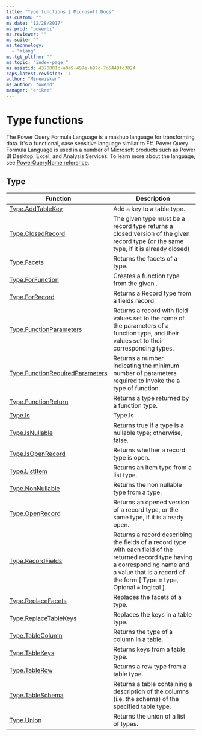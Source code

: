 ```yaml
---
title: "Type functions | Microsoft Docs"
ms.custom: ""
ms.date: "12/28/2017"
ms.prod: "powerbi"
ms.reviewer: ""
ms.suite: ""
ms.technology: 
  - "mlang"
ms.tgt_pltfrm: ""
ms.topic: "index-page "
ms.assetid: 4370001c-a0a9-497e-b97c-7d5449fc3824
caps.latest.revision: 11
author: "Minewiskan"
ms.author: "owend"
manager: "erikre"
---
```

# Type functions
The Power Query Formula Language is a mashup language for transforming data. It's a functional, case sensitive language similar to F\#. Power Query Formula Language is used in a number of Microsoft products such as Power BI Desktop, Excel, and Analysis Services. To learn more about the language, see [PowerQueryName reference](https://msdn.microsoft.com/en-us/library/mt211003.aspx).  
  
## <a name="__toc360789953"></a>Type  
  
|Function|Description|  
|------------|---------------|  
|[Type.AddTableKey](../PowerQuery/type-addtablekey.md)|Add a key to a table type.|  
|[Type.ClosedRecord](../PowerQuery/type-closedrecord.md)|The given type must be a record type returns a closed version of the given record type (or the same type, if it is already closed)|  
|[Type.Facets](../PowerQuery/type-facets.md) | Returns the facets of a type.|
|[Type.ForFunction](../PowerQuery/type-forfunction.md)|Creates a function type from the given .|  
|[Type.ForRecord](../PowerQuery/type-forrecord.md)|Returns a Record type from a fields record.|  
|[Type.FunctionParameters](../PowerQuery/type-functionparameters.md)|Returns a record with field values set to the name of the parameters of a function type, and their values set to their corresponding types.|  
|[Type.FunctionRequiredParameters](../PowerQuery/type-functionrequiredparameters.md)|Returns a number indicating the minimum number of parameters required to invoke the a type of function.|  
|[Type.FunctionReturn](../PowerQuery/type-functionreturn.md)|Returns a type returned by a function type.|  
|[Type.Is](../PowerQuery/type-is.md) | Type.Is |
|[Type.IsNullable](../PowerQuery/type-isnullable.md)|Returns true if a type is a nullable type; otherwise, false.|  
|[Type.IsOpenRecord](../PowerQuery/type-isopenrecord.md)|Returns whether a record type is open.|  
|[Type.ListItem](../PowerQuery/type-listitem.md)|Returns an item type from a list type.|  
|[Type.NonNullable](../PowerQuery/type-nonnullable.md)|Returns the non nullable type from a type.|  
|[Type.OpenRecord](../PowerQuery/type-openrecord.md)|Returns an opened version of a record type, or the same type, if it is already open.|  
|[Type.RecordFields](../PowerQuery/type-recordfields.md)|Returns a record describing the fields of a record type with each field of the returned record type having a corresponding name and a value that is a record of the form [ Type = type, Opional = logical ].|  
|[Type.ReplaceFacets](../PowerQuery/type-replacefacets.md) | Replaces the facets of a type.|
|[Type.ReplaceTableKeys](../PowerQuery/type-replacetablekeys.md)|Replaces the keys in a table type.|  
|[Type.TableColumn](../PowerQuery/type-tablecolumn.md) | Returns the type of a column in a table.|
|[Type.TableKeys](../PowerQuery/type-tablekeys.md)|Returns keys from a table type.|  
|[Type.TableRow](../PowerQuery/type-tablerow.md)|Returns a row type from a table type.|
|[Type.TableSchema](../PowerQuery/type-tableschema.md) | Returns a table containing a description of the columns (i.e. the schema) of the specified table type.|  
|[Type.Union](../PowerQuery/type-union.md) | Returns the union of a list of types.| 
